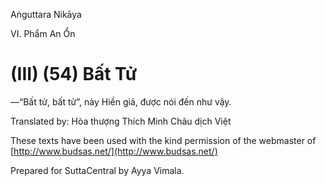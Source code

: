  

Aṅguttara Nikāya

VI. Phẩm An Ổn

# (III) (54) Bất Tử

—“Bất tử, bất tử”, này Hiền giả, được nói đến như vậy.

Translated by: Hòa thượng Thích Minh Châu dịch Việt

These texts have been used with the kind permission of the webmaster of [http://www.budsas.net/](http://www.budsas.net/)

Prepared for SuttaCentral by Ayya Vimala.